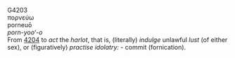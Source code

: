 <body>
  <p>G4203<br>  πορνεύω  <br> porneuō  <br><i>porn-yoo‘-o </i><br>From <a href="g4204.htm">4204</a>  to <i>act</i> the <i>harlot</i>, that is, (literally) <i>indulge</i> unlawful <i>lust</i> (of either sex), or (figuratively) <i>practise</i> <i>idolatry:</i> - commit (fornication).<br></p>
 </body>